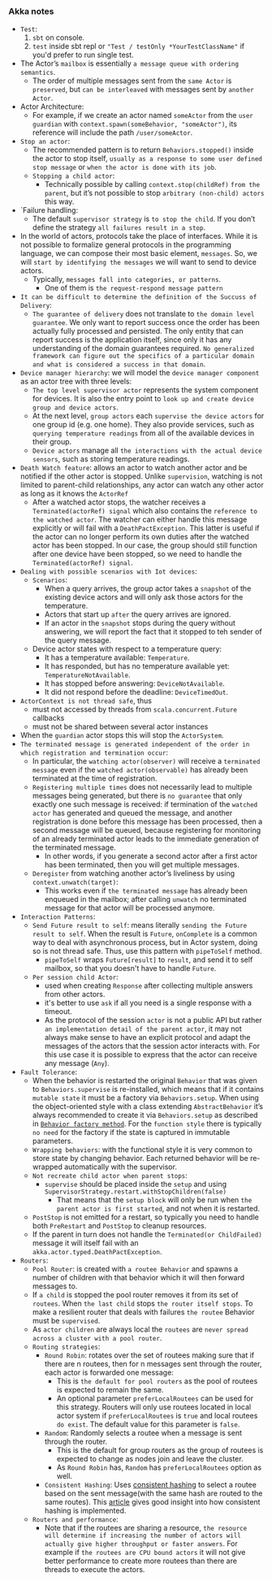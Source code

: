 ### Akka notes

- `Test`:
  1. `sbt` on console.
  2. `test` inside sbt repl or `"Test / testOnly *YourTestClassName"` if you'd prefer to run single test.
- The Actor’s `mailbox` is essentially `a message queue with ordering semantics`.
  - The order of multiple messages sent from the `same Actor` is `preserved`, but `can be interleaved` with messages sent by `another Actor`.
- Actor Architecture:
  - For example, if we create an actor named `someActor` from the `user guardian` with `context.spawn(someBehavior, "someActor")`, its reference will include the path `/user/someActor`.
- `Stop an actor`:
  - The recommended pattern is to return `Behaviors.stopped()` inside the actor to stop itself, `usually as a response to some user defined stop message` or `when the actor is done with its job`.
  - `Stopping a child actor`:
    - Technically possible by calling `context.stop(childRef)` `from the parent`, but it’s not possible to stop `arbitrary (non-child) actors` this way.
- `Failure handling:
  - The default `supervisor strategy` is `to stop the child`. If you don’t define the strategy `all failures result in a stop`.
- In the world of actors, protocols take the place of interfaces. While it is not possible to formalize general protocols in the programming language, we can compose their most basic element, `messages`. So, we will `start by identifying the messages` we will want to send to device actors.
  - Typically, `messages fall into categories, or patterns`.
    - One of them is `the request-respond message pattern`
- `It can be difficult to determine the definition of the Succuss of Delivery`:
  - `The guarantee of delivery` does not translate to `the domain level guarantee`. We only want to report success once the order has been actually fully processed and persisted. The only entity that can report success is the application itself, since only it has any understanding of the domain guarantees required. `No generalized framework can figure out the specifics of a particular domain and what is considered a success in that domain`.
- `Device manager hierarchy`: we will model the `device manager component` as an actor tree with three levels:
  - `The top level supervisor actor` represents the system component for devices. It is also the entry point to `look up and create device group and device actors`.
  - At the next level, `group actors` each `supervise the device actors` for one group id (e.g. one home). They also provide services, such as `querying temperature readings` from all of the available devices in their group.
  - `Device actors` manage all `the interactions with the actual device sensors`, such as storing temperature readings.
- `Death Watch feature`: allows an actor to watch another actor and be notified if the other actor is stopped. Unlike `supervision`, watching is not limited to parent-child relationships, any actor can watch any other actor as long as it knows the `ActorRef`
  - After a watched actor stops, the watcher receives a `Terminated(actorRef) signal` which also contains the `reference to the watched actor`. The watcher can either handle this message explicitly or will fail with a `DeathPactException`. This latter is useful if the actor can no longer perform its own duties after the watched actor has been stopped. In our case, the group should still function after one device have been stopped, so we need to handle the `Terminated(actorRef) signal`.
- `Dealing with possible scenarios with Iot devices`:
  - `Scenarios`:
    - When a query arrives, the group actor takes a `snapshot` of the existing device actors and will only ask those actors for the temperature.
    - Actors that start up `after` the query arrives are ignored.
    - If an actor in the `snapshot` stops during the query without answering, we will report the fact that it stopped to teh sender of the query message.
  - Device actor states with respect to a temperature query:
    - It has a temperature available: `Temperature`.
    - It has responded, but has no temperature available yet: `TemperatureNotAvailable`.
    - It has stopped before answering: `DeviceNotAvailable`.
    - It did not respond before the deadline: `DeviceTimedOut`.
- `ActorContext is not thread safe`, thus
  - must not accessed by threads from `scala.concurrent.Future` callbacks
  - must not be shared between several actor instances
- When the `guardian` actor stops this will stop the `ActorSystem`.
- `The terminated message is generated independent of the order in which registration and termination occur`:
  - In particular, the `watching actor(observer)` will receive a `terminated message` even if the `watched actor(observable)` has already been terminated at the time of registration.
  - `Registering multiple times` does not necessarily lead to multiple messages being generated, but there is `no guarantee` that only exactly one such message is received: if termination of the `watched actor` has generated and queued the message, and another registration is done before this message has been processed, then a second message will be queued, because registering for monitoring of an already terminated actor leads to the immediate generation of the terminated message.
    - In other words, if you generate a second actor after a first actor has been terminated, then you will get multiple messages.
  - `Deregister` from watching another actor’s liveliness by using `context.unwatch(target)`:
    - This works even if `the terminated message` has already been enqueued in the mailbox; after calling `unwatch` no terminated message for that actor will be processed anymore.
- `Interaction Patterns`:
  - `Send Future result to self`: means literally `sending the Future result to self`. When the result is `Future`, `onComplete` is a common way to deal with asynchronous process, but in Actor system, doing so is not thread safe. Thus, use this pattern with `pipeToSelf` method.
    - `pipeToSelf` wraps `Future[result]` to `result`, and send it to self mailbox, so that you doesn't have to handle `Future`.
  - `Per session child Actor`:
    - used when creating `Response` after collecting multiple answers from other actors.
    - it's better to use `ask` if all you need is a single response with a timeout.
    - As the protocol of the session `actor` is not a public API but rather `an implementation detail of the parent actor`, it may not always make sense to have an explicit protocol and adapt the messages of the actors that the session actor interacts with. For this use case it is possible to express that the actor can receive any message (`Any`).
- `Fault Tolerance`:
  - When the behavior is restarted the original `Behavior` that was given to `Behaviors.supervise` is re-installed, which means that if it contains `mutable state` it must be a factory via `Behaviors.setup`. When using the object-oriented style with a class extending `AbstractBehavior` it’s always recommended to create it via `Behaviors.setup` as described in [`Behavior factory method`](https://doc.akka.io/docs/akka/current/typed/style-guide.html#behavior-factory-method). For the `function style` there is typically `no need` for the factory if the state is captured in immutable parameters.
  - `Wrapping behaviors`: with the functional style it is very common to store state by changing behavior. Each returned behavior will be re-wrapped automatically with the supervisor.
  - `Not recreate child actor when parent stops`:
    - `supervise` should be placed inside the `setup` and using `SupervisorStrategy.restart.withStopChildren(false)`
      - That means that the `setup block` will only be run when `the parent actor is first started`, and not when it is restarted.
  - `PostStop` is not emitted for a restart, so typically you need to handle both `PreRestart` and `PostStop` to cleanup resources.
  - If the parent in turn does not handle the `Terminated(or ChildFailed)` message it will itself fail with an `akka.actor.typed.DeathPactException`.
- `Routers`:
  - `Pool Router`: is created with `a routee Behavior` and spawns a number of children with that behavior which it will then forward messages to.
  - If `a child` is stopped the pool router removes it from its set of `routees`. When `the last child` stops `the router itself stops`. To make a resilient router that deals with failures `the routee` Behavior must be `supervised`.
  - As `actor children` are always local the `routees` are `never spread across a cluster with a pool router`.
  - `Routing strategies`:
    - `Round Robin`: rotates over the set of routees making sure that if there are n routees, then for n messages sent through the router, each actor is forwarded one message:
      - This is `the default for pool routers` as the pool of routees is expected to remain the same.
      - An optional parameter `preferLocalRoutees` can be used for this strategy. Routers will only use routees located in local actor system if `preferLocalRoutees` is `true` and local routees `do exist`. The default value for this parameter is `false`.
    - `Random`: Randomly selects a routee when a message is sent through the router.
      - This is the default for group routers as the group of routees is expected to change as nodes join and leave the cluster.
      - As `Round Robin` has, `Random` has `preferLocalRoutees` option as well.
    - `Consistent Hashing`: Uses [consistent hashing](https://en.wikipedia.org/wiki/Consistent_hashing) to select a routee based on the sent message(with the same hash are routed to the same routes). This [article](http://tom-e-white.com/2007/11/consistent-hashing.html) gives good insight into how consistent hashing is implemented.
  - `Routers and performance`:
    - Note that if the routees are sharing a resource, `the resource will determine if increasing the number of actors will actually give higher throughput or faster answers`. For example if `the routees are CPU bound actors` it will not give better performance to create more routees than there are threads to execute the actors.

